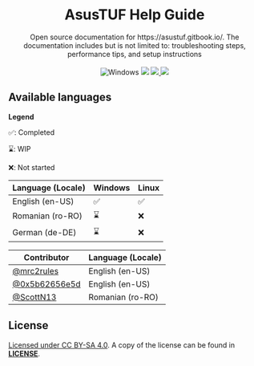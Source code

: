 <div align="center"> 
  <h1>AsusTUF Help Guide </h1>
  <p>
    Open source documentation for https://asustuf.gitbook.io/. The documentation includes but is not limited to: troubleshooting steps, performance tips, and setup instructions
    <br/>
    <br/> 
    <img src="https://img.shields.io/badge/Windows-0078D6?style=for-the-badge&logo=windows&logoColor=black" alt="Windows" >
    <img src="https://img.shields.io/badge/Linux-FCC624?style=for-the-badge&logo=linux&logoColor=black" >
    <a href="https://reddit.com/r/asustuf">
      <img src="https://img.shields.io/badge/Visit r/asustuf-FF4500?style=for-the-badge&logo=reddit&logoColor=white" >
    <a href="https://discord.gg/g6exUXvWge">
      <img src="https://img.shields.io/discord/1193530843151470592?style=for-the-badge&logo=discord&logoColor=7289da&label=Join%20Discord&color=7289da" >
    </a>
  </p>
</div>

## Available languages

**Legend**

✅: Completed

⌛: WIP

❌: Not started

|    Language (Locale)   | Windows | Linux |
|------------------------|---------|-------|
| English (en-US)        |   ✅    |  ✅   |
| Romanian (ro-RO)       |   ⌛    |  ❌   |
| German (de-DE)         |   ⌛    |  ❌   |

|                   Contributor                    |    Language (Locale)   |
|--------------------------------------------------|------------------------|
| [@mrc2rules](https://www.github.com/mrc2rules)   |    English (en-US)     |
| [@0x5b62656e5d](https://github.com/0x5b62656e5d) |    English (en-US)     |
| [@ScottN13](https://github.com/ScottN13)         |    Romanian (ro-RO)    |

## License

[Licensed under CC BY-SA 4.0](https://creativecommons.org/licenses/by-sa/4.0/). A copy of the license can be found in [**LICENSE**](https://github.com/mrc2rules/AsusTUF-Help-Guide/blob/main/LICENSE).

